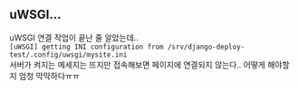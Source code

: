 ## uWSGI...
uWSGI 연결 작업이 끝난 줄 알았는데..<br>
`[uWSGI] getting INI configuration from /srv/django-deploy-test/.config/uwsgi/mysite.ini`<br>
서버가 켜지는 메세지는 뜨지만 접속해보면 페이지에 연결되지 않는다.. 어떻게 해야할지 엄청 막막하다ㅠㅠ